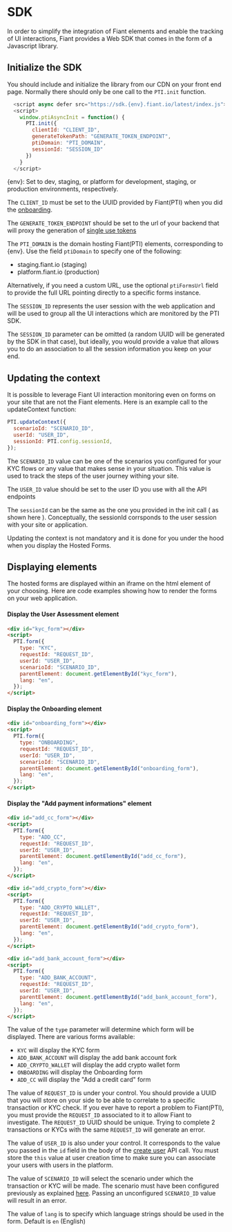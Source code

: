 # SDK

In order to simplify the integration of Fiant elements and enable the tracking of UI interactions,
Fiant provides a Web SDK that comes in the form of a Javascript library.

## Initialize the SDK

You should include and initialize the library from our CDN on your front end page.
Normally there should only be one call to the `PTI.init` function.

```js
  <script async defer src="https://sdk.{env}.fiant.io/latest/index.js"></script>
  <script>
    window.ptiAsyncInit = function() {
      PTI.init({
        clientId: "CLIENT_ID",
        generateTokenPath: "GENERATE_TOKEN_ENDPOINT",
        ptiDomain: "PTI_DOMAIN",
        sessionId: "SESSION_ID"
      })
    }
  </script>
```
{env}: Set to dev, staging, or platform for development, staging, or production environments, respectively.

The `CLIENT_ID` must be set to the UUID provided by Fiant(PTI) when you did the [onboarding](fiant-onboarding).

The `GENERATE_TOKEN_ENDPOINT` should be set to the url of your backend that will proxy the generation of [single use tokens](advanced-auth#single-use-tokens)

The `PTI_DOMAIN` is the domain hosting Fiant(PTI) elements, corresponding to {env}. Use the field `ptiDomain` to specify one of the following:
- staging.fiant.io (staging)
- platform.fiant.io (production)

Alternatively, if you need a custom URL, use the optional `ptiFormsUrl` field to provide the full URL pointing directly to a specific forms instance.

The `SESSION_ID` represents the user session with the web application and will be used to group all the UI interactions which are monitored by the PTI SDK.

The `SESSION_ID` parameter can be omitted (a random UUID will be generated by the SDK in that case), but ideally,
you would provide a value that allows you to do an association to all the session information you keep on your end.

## Updating the context

It is possible to leverage Fiant UI interaction monitoring even on forms on your site that are not the Fiant elements.
Here is an example call to the updateContext function:

```js
PTI.updateContext({
  scenarioId: "SCENARIO_ID",
  userId: "USER_ID",
  sessionId: PTI.config.sessionId,
});
```

The `SCENARIO_ID` value can be one of the scenarios you configured for your KYC flows or any value that makes sense in your situation.
This value is used to track the steps of the user journey withing your site.

The `USER_ID` value should be set to the user ID you use with all the API endpoints

The `sessionId` can be the same as the one you provided in the init call ( as shown here ). Conceptually, the sessionId corrsponds to
the user session with your site or application.

Updating the context is not mandatory and it is done for you under the hood when you display the Hosted Forms.

## Displaying elements

The hosted forms are displayed within an iframe on the html element of your choosing. Here are code examples showing how to
render the forms on your web application.

#### Display the User Assessment element

```html
<div id="kyc_form"></div>
<script>
  PTI.form({
    type: "KYC",
    requestId: "REQUEST_ID",
    userId: "USER_ID",
    scenarioId: "SCENARIO_ID",
    parentElement: document.getElementById("kyc_form"),
    lang: "en",
  });
</script>
```

#### Display the Onboarding element

```html
<div id="onboarding_form"></div>
<script>
  PTI.form({
    type: "ONBOARDING",
    requestId: "REQUEST_ID",
    userId: "USER_ID",
    scenarioId: "SCENARIO_ID",
    parentElement: document.getElementById("onboarding_form"),
    lang: "en",
  });
</script>
```

#### Display the "Add payment informations" element

```html
<div id="add_cc_form"></div>
<script>
  PTI.form({
    type: "ADD_CC",
    requestId: "REQUEST_ID",
    userId: "USER_ID",
    parentElement: document.getElementById("add_cc_form"),
    lang: "en",
  });
</script>
```

```html
<div id="add_crypto_form"></div>
<script>
  PTI.form({
    type: "ADD_CRYPTO_WALLET",
    requestId: "REQUEST_ID",
    userId: "USER_ID",
    parentElement: document.getElementById("add_crypto_form"),
    lang: "en",
  });
</script>
```

```html
<div id="add_bank_account_form"></div>
<script>
  PTI.form({
    type: "ADD_BANK_ACCOUNT",
    requestId: "REQUEST_ID",
    userId: "USER_ID",
    parentElement: document.getElementById("add_bank_account_form"),
    lang: "en",
  });
</script>
```

The value of the `type` parameter will determine which form will be displayed.
There are various forms available:
- `KYC` will display the KYC form
- `ADD_BANK_ACCOUNT` will display the add bank account fork
- `ADD_CRYPTO_WALLET` will display the add crypto wallet form
- `ONBOARDING` will display the Onboarding form
- `ADD_CC` will display the "Add a credit card" form

The value of `REQUEST_ID` is under your control. You should provide a UUID that you will store on your side to be able to correlate to a specific
transaction or KYC check. If you ever have to report a problem to Fiant(PTI), you must provide the `REQUEST_ID` associated to it to allow Fiant to investigate.
The `REQUEST_ID` UUID should be unique. Trying to complete 2 transactions or KYCs with the same `REQUEST_ID` will generate an error.

The value of `USER_ID` is also under your control. It corresponds to the value you passed in the `id` field in the body of the [create user](https://provenancetech.github.io/pti-docs/api/v1/#/default/post_users) API call.
You must store the `this` value at user creation time to make sure you can associate your users with users in the platform.

The value of `SCENARIO_ID` will select the scenario under which the transaction or KYC will be made.
The scenario must have been configured previously as explained [here](advanced-user-assessment).
Passing an unconfigured `SCENARIO_ID` value will result in an error.

The value of `lang` is to specify which language strings should be used in the form. Default is `en` (English)
